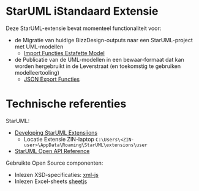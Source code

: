 # StarUML iStandaard Extensie

Deze StarUML-extensie bevat momenteel functionaliteit voor:

- de Migratie van huidige BizzDesign-outputs naar een StarUML-project met UML-modellen
  - [Import Functies Estafette Model](./docs/import-functies-estafette-model.md)
- de Publicatie van de UML-modellen in een bewaar-formaat dat kan worden hergebruikt in de Leverstraat (en toekomstig te gebruiken modelleertooling)
  - [JSON Export Functies](./docs/json-export-functies.md)




# Technische referenties

StarUML:

- [Developing StarUML Extensiions](https://docs.staruml.io/developing-extensions)
  - Locatie Extensie ZIN-laptop `C:\Users\<ZIN-user>\AppData\Roaming\StarUML\extensions\user`
- [StarUML Open API Reference](https://files.staruml.io/api-docs/6.0.0/api/index.html)

Gebruikte Open Source componenten:

- Inlezen XSD-specificaties: [xml-js](https://github.com/nashwaan/xml-js)
- Inlezen Excel-sheets [sheetjs](https://docs.sheetjs.com/docs)
